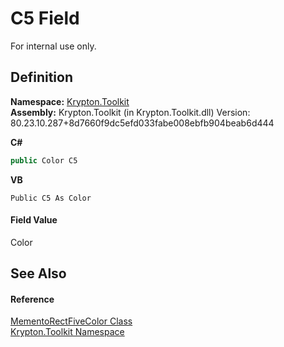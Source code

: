 # C5 Field


For internal use only.



## Definition
**Namespace:** <a href="79d2eac2-21f4-54ff-7552-b20c33c30600.md">Krypton.Toolkit</a>  
**Assembly:** Krypton.Toolkit (in Krypton.Toolkit.dll) Version: 80.23.10.287+8d7660f9dc5efd033fabe008ebfb904beab6d444

**C#**
``` C#
public Color C5
```
**VB**
``` VB
Public C5 As Color
```



#### Field Value
Color

## See Also


#### Reference
<a href="8852e594-ee9c-ca3e-504c-5139d3e1f54d.md">MementoRectFiveColor Class</a>  
<a href="79d2eac2-21f4-54ff-7552-b20c33c30600.md">Krypton.Toolkit Namespace</a>  
